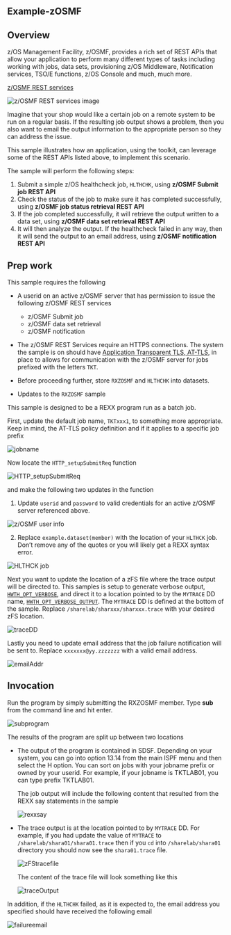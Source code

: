 ## Example-zOSMF

## Overview ##
z/OS Management Facility, z/OSMF, provides a rich set of REST APIs that allow your application to perform many different types of tasks including working with jobs, data sets, provisioning z/OS Middleware, Notification services, TSO/E functions, z/OS Console and much, much more.   

[z/OSMF REST services](https://ibm.biz/BdYXHX)

![z/OSMF REST services image](images/zOSMFRestServices.png)


Imagine that your shop would like a certain job on a remote system to be run on a regular basis.  If the resulting job output shows a problem, then you also want to email the output information to the appropriate person so they can address the issue.

This sample illustrates how an application, using the toolkit, can leverage some of the REST APIs listed above, to implement this scenario.

The sample will perform the following steps:
1. Submit a simple z/OS healthcheck job, `HLTHCHK`, using **z/OSMF Submit job REST API**
2. Check the status of the job to make sure it has completed successfully, using **z/OSMF job status retrieval REST API**
3. If the job completed successfully, it will retrieve the output written to a data set, using **z/OSMF data set retrieval REST API**
4. It will then analyze the output.  If the healthcheck failed in any way, then it will send the output to an email address, using **z/OSMF notification REST API**


## Prep work
This sample requires the following
-  A userid on an active z/OSMF server that has permission to issue the following z/OSMF REST services
    - z/OSMF Submit job
    - z/OSMF data set retrieval
    - z/OSMF notification


- The z/OSMF REST Services require an HTTPS connections. The system the sample is on should have [Application Transparent TLS, AT-TLS](https://www.ibm.com/support/knowledgecenter/en/SSLTBW_2.3.0/com.ibm.zos.v2r3.ieac100/attlstoolkit.htm), in place to allows for communication with the z/OSMF server for jobs prefixed with the letters `TKT`.

- Before proceeding further, store `RXZOSMF` and `HLTHCHK` into datasets.

- Updates to the `RXZOSMF` sample

 This sample is designed to be a REXX program run as a batch job.

 First, update the default job name, `TKTxxx1`, to something more appropriate. Keep in mind, the AT-TLS policy definition and if it applies to a specific job prefix

 ![jobname](images/jobName.png)

 Now locate the `HTTP_setupSubmitReq` function

 ![HTTP_setupSubmitReq](images/HTTP_setupSubmitReq.png)

  and make the following two updates in the function

   1. Update `userid` and `password` to valid credentials for an active z/OSMF server referenced above.

   ![z/OSMF user info](images/use_pswd.png)

   2. Replace `example.dataset(member)` with the location of your `HLTHCK` job. Don’t remove any of the quotes or you will likely get a REXX syntax error.   

   ![HLTHCK job](images/HLTHCHK_DS.png)

  Next you want to update the location of a zFS file where the trace output will be directed to. This samples is setup to generate verbose output, [`HWTH_OPT_VERBOSE`](https://www.ibm.com/support/knowledgecenter/en/SSLTBW_2.3.0/com.ibm.zos.v2r3.ieac100/ieac1-cwe-http-options.htm), and direct it to a location pointed to by the `MYTRACE` DD name, [`HWTH_OPT_VERBOSE_OUTPUT`](https://www.ibm.com/support/knowledgecenter/en/SSLTBW_2.3.0/com.ibm.zos.v2r3.ieac100/ieac1-cwe-http-options.htm). The `MYTRACE` DD is defined at the bottom of the sample. Replace `/sharelab/sharxxx/sharxxx.trace` with your desired zFS location.

   ![traceDD](images/mytrace.png)

  Lastly you need to update email address that the job failure notification will be sent to.
  Replace `xxxxxxx@yy.zzzzzzz` with a valid email address.

  ![emailAddr](images/email.png)

## Invocation
Run the program by simply submitting the RXZOSMF member.   Type **sub** from the command line and hit enter.

![subprogram](images/Sub.png)


The results of the program are split up between two locations
  - The output of the program is contained in SDSF. Depending on your system, you can go into option 13.14 from the main ISPF menu and then select the H option.  You can sort on jobs with your jobname prefix or owned by your  userid.  For example, if your jobname is TKTLAB01, you can type prefix TKTLAB01.

    The job output will include the following content that resulted from the REXX say statements in the sample

    ![rexxsay](images/joboutput.png)


  - The trace output is at the location pointed to by `MYTRACE` DD. For example, if you had update the value of `MYTRACE` to `/sharelab/shara01/shara01.trace` then if you `cd` into `/sharelab/shara01` directory you should now see the `shara01.trace` file.

    ![zFStracefile](images/zFSTrace.png)

    The content of the trace file will look something like this

    ![traceOutput](images/traceOutput.png)


In addition, if the `HLTHCHK` failed, as it is expected to, the email address you specified should have received the following email

  ![failureemail](images/emailResult.png)

